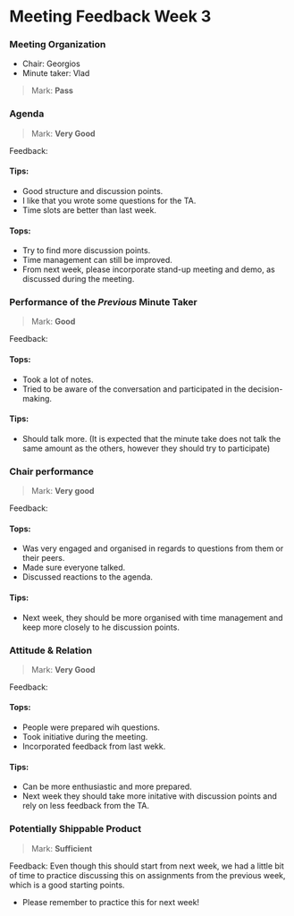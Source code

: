 # Meeting Feedback Week 3

### Meeting Organization

- Chair: Georgios
- Minute taker: Vlad 

>Mark: **Pass**

### Agenda 

>Mark: **Very Good**

Feedback:
#### Tips:
- Good structure and discussion points.
- I like that you wrote some questions for the TA.
- Time slots are better than last week.
#### Tops:
- Try to find more discussion points.
- Time management can still be improved.
- From next week, please incorporate stand-up meeting and demo, as discussed during the meeting.

### Performance of the *Previous* Minute Taker

>Mark: **Good**

Feedback:
#### Tops:
- Took a lot of notes.
- Tried to be aware of the conversation and participated in the decision-making.
#### Tips:
- Should talk more. (It is expected that the minute take does not talk the same amount as the others, however they should try to participate)

### Chair performance
>Mark: **Very good**

Feedback:
#### Tops:
- Was very engaged and organised in regards to questions from them or their peers.
- Made sure everyone talked.
- Discussed reactions to the agenda.
#### Tips:
- Next week, they should be more organised with time management and keep more closely to he discussion points.
### Attitude & Relation

>Mark: **Very Good**

Feedback:
#### Tops:
- People were prepared wih questions.
- Took initiative during the meeting.
- Incorporated feedback from last wekk.
#### Tips:
- Can be more enthusiastic and more prepared.
- Next week they should take more initative with discussion points and rely on less feedback from the TA.
### Potentially Shippable Product

>Mark: **Sufficient**

Feedback: Even though this should start from next week, we had a little bit of time to practice discussing this on assignments from the previous week, which is a good starting points.
- Please remember to practice this for next week!




